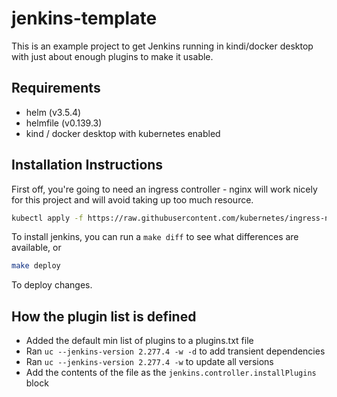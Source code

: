 # jenkins-template

This is an example project to get Jenkins running in kindi/docker desktop with just about enough plugins to make it usable.

## Requirements

* helm (v3.5.4) 
* helmfile (v0.139.3)
* kind / docker desktop with kubernetes enabled

## Installation Instructions

First off, you're going to need an ingress controller - nginx will work nicely for this project and will avoid taking up too much resource.

```sh
kubectl apply -f https://raw.githubusercontent.com/kubernetes/ingress-nginx/controller-v0.46.0/deploy/static/provider/cloud/deploy.yaml
```

To install jenkins, you can run a `make diff` to see what differences are available, or

```sh
make deploy
```

To deploy changes.

## How the plugin list is defined

* Added the default min list of plugins to a plugins.txt file
* Ran `uc --jenkins-version 2.277.4 -w -d` to add transient dependencies 
* Ran `uc --jenkins-version 2.277.4 -w` to update all versions
* Add the contents of the file as the `jenkins.controller.installPlugins` block
